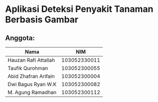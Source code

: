 # Aplikasi Deteksi Penyakit Tanaman Berbasis Gambar

## Anggota:

| Nama | NIM |
|------|-----|
| Hauzan Rafi Attallah | 103052330011 |
| Taufik Qurohman | 103052300055 |
| Abid Zhafran Arifain | 103052300004 |
| Dwi Bagus Ryan W.K | 103052300082 |
| M. Agung Ramadhan | 103052300112 |
